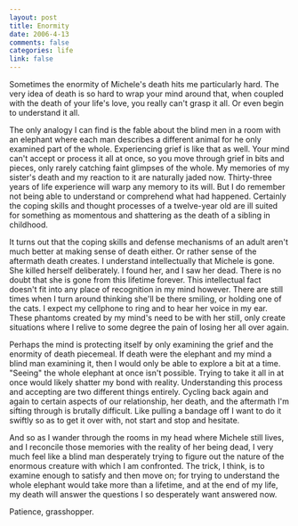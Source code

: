 ```yaml
--- 
layout: post
title: Enormity
date: 2006-4-13
comments: false
categories: life
link: false
---
```

Sometimes the enormity of Michele's death hits me particularly hard. The very idea of death is so hard to wrap your mind around that, when coupled with the death of your life's love, you really can't grasp it all. Or even begin to understand it all.

The only analogy I can find is the fable about the blind men in a room with an elephant where each man describes a different animal for he only examined part of the whole. Experiencing grief is like that as well. Your mind can't accept or process it all at once, so you move through grief in bits and pieces, only rarely catching faint glimpses of the whole. My memories of my sister's death and my reaction to it are naturally jaded now. Thirty-three years of life experience will warp any memory to its will. But I do remember not being able to understand or comprehend what had happened. Certainly the coping skills and thought processes of a twelve-year old are ill suited for something as momentous and shattering as the death of a sibling in childhood.

It turns out that the coping skills and defense mechanisms of an adult aren't much better at making sense of death either. Or rather sense of the aftermath death creates. I understand intellectually that Michele is gone. She killed herself deliberately. I found her, and I saw her dead. There is no doubt that she is gone from this lifetime forever. This intellectual fact doesn't fit into any place of recognition in my mind however. There are still times when I turn around thinking she'll be there smiling, or holding one of the cats. I expect my cellphone to ring and to hear her voice in my ear. These phantoms created by my mind's need to be with her still, only create situations where I relive to some degree the pain of losing her all over again.

Perhaps the mind is protecting itself by only examining the grief and the enormity of death piecemeal. If death were the elephant and my mind a blind man examining it, then I would only be able to explore a bit at a time. "Seeing" the whole elephant at once isn't possible. Trying to take it all in at once would likely shatter my bond with reality. Understanding this process and accepting are two different things entirely. Cycling back again and again to certain aspects of our relationship, her death, and the aftermath I'm sifting through is brutally difficult. Like pulling a bandage off I want to do it swiftly so as to get it over with, not start and stop and hesitate.

And so as I wander through the rooms in my head where Michele still lives, and I reconcile those memories with the reality of her being dead, I very much feel like a blind man desperately trying to figure out the nature of the enormous creature with which I am confronted. The trick, I think, is to examine enough to satisfy and then move on; for trying to understand the whole elephant would take more than a lifetime, and at the end of my life, my death will answer the questions I so desperately want answered now.

Patience, grasshopper.

